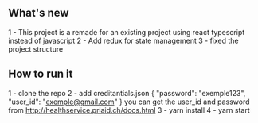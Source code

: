 ## What's new

1 - This project is a remade for an existing project using react typescript instead of javascript
2 - Add redux for state management
3 - fixed the project structure

## How to run it

1 - clone the repo
2 - add creditantials.json 
{
	"password": "exemple123",
	"user_id": "exemple@gmail.com"
}
you can get the user_id and password from http://healthservice.priaid.ch/docs.html
3 - yarn install
4 - yarn start